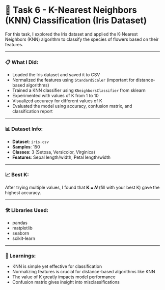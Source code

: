 # 🌸 Task 6 - K-Nearest Neighbors (KNN) Classification (Iris Dataset)

For this task, I explored the Iris dataset and applied the K-Nearest Neighbors (KNN) algorithm to classify the species of flowers based on their features.

---

### 📋 What I Did:

- Loaded the Iris dataset and saved it to CSV
- Normalized the features using `StandardScaler` (important for distance-based algorithms)
- Trained a KNN classifier using `KNeighborsClassifier` from sklearn
- Experimented with values of K from 1 to 10
- Visualized accuracy for different values of K
- Evaluated the model using accuracy, confusion matrix, and classification report

---

### 📊 Dataset Info:

- **Dataset**: `iris.csv`
- **Samples**: 150
- **Classes**: 3 (Setosa, Versicolor, Virginica)
- **Features**: Sepal length/width, Petal length/width

---

### 📈 Best K:

After trying multiple values, I found that **K = _N_** (fill with your best K) gave the highest accuracy.

---

### 🛠 Libraries Used:

- pandas
- matplotlib
- seaborn
- scikit-learn

---

### 🧠 Learnings:

- KNN is simple yet effective for classification
- Normalizing features is crucial for distance-based algorithms like KNN
- The value of K greatly impacts model performance
- Confusion matrix gives insight into misclassifications
